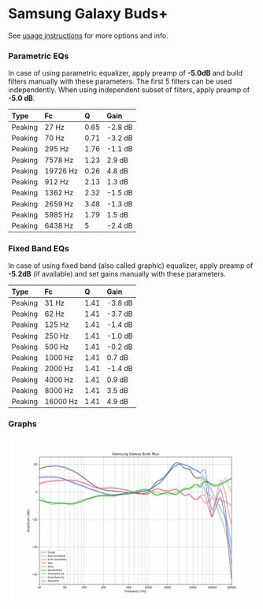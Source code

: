 # Samsung Galaxy Buds+
See [usage instructions](https://github.com/jaakkopasanen/AutoEq#usage) for more options and info.

### Parametric EQs
In case of using parametric equalizer, apply preamp of **-5.0dB** and build filters manually
with these parameters. The first 5 filters can be used independently.
When using independent subset of filters, apply preamp of **-5.0 dB**.

| Type    | Fc       |    Q | Gain    |
|:--------|:---------|:-----|:--------|
| Peaking | 27 Hz    | 0.65 | -2.8 dB |
| Peaking | 70 Hz    | 0.71 | -3.2 dB |
| Peaking | 295 Hz   | 1.76 | -1.1 dB |
| Peaking | 7578 Hz  | 1.23 | 2.9 dB  |
| Peaking | 19726 Hz | 0.26 | 4.8 dB  |
| Peaking | 912 Hz   | 2.13 | 1.3 dB  |
| Peaking | 1362 Hz  | 2.32 | -1.5 dB |
| Peaking | 2659 Hz  | 3.48 | -1.3 dB |
| Peaking | 5985 Hz  | 1.79 | 1.5 dB  |
| Peaking | 6438 Hz  | 5    | -2.4 dB |

### Fixed Band EQs
In case of using fixed band (also called graphic) equalizer, apply preamp of **-5.2dB**
(if available) and set gains manually with these parameters.

| Type    | Fc       |    Q | Gain    |
|:--------|:---------|:-----|:--------|
| Peaking | 31 Hz    | 1.41 | -3.8 dB |
| Peaking | 62 Hz    | 1.41 | -3.7 dB |
| Peaking | 125 Hz   | 1.41 | -1.4 dB |
| Peaking | 250 Hz   | 1.41 | -1.0 dB |
| Peaking | 500 Hz   | 1.41 | -0.2 dB |
| Peaking | 1000 Hz  | 1.41 | 0.7 dB  |
| Peaking | 2000 Hz  | 1.41 | -1.4 dB |
| Peaking | 4000 Hz  | 1.41 | 0.9 dB  |
| Peaking | 8000 Hz  | 1.41 | 3.5 dB  |
| Peaking | 16000 Hz | 1.41 | 4.9 dB  |

### Graphs
![](./Samsung%20Galaxy%20Buds+.png)
